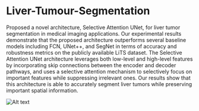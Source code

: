 # Liver-Tumour-Segmentation

Proposed a novel architecture, Selective Attention UNet, for liver tumor segmentation in medical
imaging applications. Our experimental results demonstrate
that the proposed architecture outperforms several baseline
models including FCN, UNet++, and SegNet in terms of
accuracy and robustness metrics on the publicly available LiTS
dataset.
The Selective Attention UNet architecture leverages both
low-level and high-level features by incorporating skip connections between the encoder and decoder pathways, and uses a
selective attention mechanism to selectively focus on important
features while suppressing irrelevant ones. Our results show
that this architecture is able to accurately segment liver tumors
while preserving important spatial information.

![Alt text]([http://url/to/img.png](https://github.com/darshan8850/Liver-Tumour-Segmentation/blob/main/valfoc.jpg))
